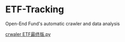 # ETF-Tracking
Open-End Fund's automatic crawler and data analysis



[crwaler ETF最终版.py](https://github.com/user-attachments/files/22065324/crwaler.ETF.py)
